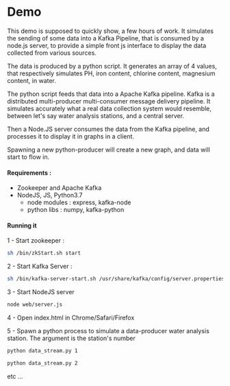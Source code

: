 # Demo 
This demo is supposed to quickly show, a few hours of work. It simulates the sending of some data into a Kafka Pipeline, that is consumed by a node.js server, to provide a simple front js interface to display the data collected from various sources. 

The data is produced by a python script. It generates an array of 4 values, that respectively simulates PH,  iron content, chlorine content, magnesium content, in water.

The python script feeds that data into a Apache Kafka pipeline.
Kafka is a distributed multi-producer multi-consumer message delivery pipeline. It simulates accurately what a real data collection system would resemble, between let's say water analysis stations, and a central server.

Then a Node.JS server consumes the data from the Kafka pipeline, and processes it to display it in graphs in a client.

Spawning a new python-producer will create a new graph, and data will start to flow in.



#### Requirements : 

* Zookeeper and Apache Kafka
* NodeJS, JS, Python3.7
  * node modules : express, kafka-node
  * python libs : numpy, kafka-python

#### Running it

1 - Start zookeeper : 

```sh
sh /bin/zkStart.sh start 
```

2 - Start Kafka Server : 
```sh
sh /bin/kafka-server-start.sh /usr/share/kafka/config/server.properties
```

3 - Start NodeJS server

```sh
node web/server.js
```

4 - Open index.html in Chrome/Safari/Firefox

5 - Spawn a python process to simulate a data-producer water analysis station. The argument is the station's number

```sh
python data_stream.py 1
```

```sh
python data_stream.py 2
```

etc ...